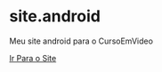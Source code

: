 # site.android
 Meu site android para o CursoEmVideo
<p><a href="android.html">Ir Para o Site</a></p>